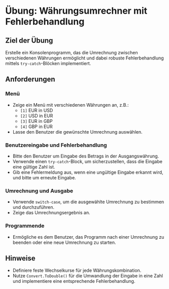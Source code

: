 # Übung: Währungsumrechner mit Fehlerbehandlung

## Ziel der Übung

Erstelle ein Konsolenprogramm, das die Umrechnung zwischen verschiedenen Währungen ermöglicht und dabei robuste Fehlerbehandlung mittels `try-catch`-Blöcken implementiert.

## Anforderungen

### Menü

- Zeige ein Menü mit verschiedenen Währungen an, z.B.:
  - `[1]` EUR in USD
  - `[2]` USD in EUR
  - `[3]` EUR in GBP
  - `[4]` GBP in EUR
- Lasse den Benutzer die gewünschte Umrechnung auswählen.

### Benutzereingabe und Fehlerbehandlung

- Bitte den Benutzer um Eingabe des Betrags in der Ausgangswährung.
- Verwende einen `try-catch`-Block, um sicherzustellen, dass die Eingabe eine gültige Zahl ist.
- Gib eine Fehlermeldung aus, wenn eine ungültige Eingabe erkannt wird, und bitte um erneute Eingabe.

### Umrechnung und Ausgabe

- Verwende `switch-case`, um die ausgewählte Umrechnung zu bestimmen und durchzuführen.
- Zeige das Umrechnungsergebnis an.

### Programmende

- Ermögliche es dem Benutzer, das Programm nach einer Umrechnung zu beenden oder eine neue Umrechnung zu starten.

## Hinweise

- Definiere feste Wechselkurse für jede Währungskombination.
- Nutze `Convert.ToDouble()` für die Umwandlung der Eingabe in eine Zahl und implementiere eine entsprechende Fehlerbehandlung.
